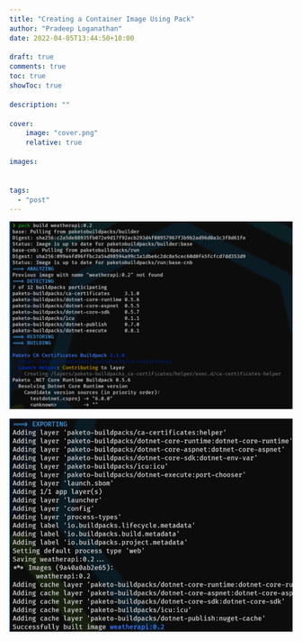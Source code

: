 ```yaml
---
title: "Creating a Container Image Using Pack"
author: "Pradeep Loganathan"
date: 2022-04-05T13:44:50+10:00

draft: true
comments: true
toc: true
showToc: true

description: ""

cover:
    image: "cover.png"
    relative: true

images:


tags:
  - "post"
---
```


!["No previous image"](images/pack-with-no-previous-image.png)

!["With Previous Image"](images/NewImage-1.png)